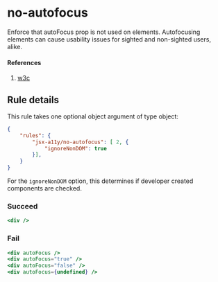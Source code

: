 # no-autofocus

Enforce that autoFocus prop is not used on elements. Autofocusing elements can cause usability issues for sighted and non-sighted users, alike.

#### References
1. [w3c](https://w3c.github.io/html/sec-forms.html#autofocusing-a-form-control-the-autofocus-attribute)

## Rule details

This rule takes one optional object argument of type object:

```json
{
    "rules": {
        "jsx-a11y/no-autofocus": [ 2, {
            "ignoreNonDOM": true
        }],
    }
}
```

For the `ignoreNonDOM` option, this determines if developer created components are checked.

### Succeed
```jsx
<div />
```

### Fail
```jsx
<div autoFocus />
<div autoFocus="true" />
<div autoFocus="false" />
<div autoFocus={undefined} />
```
